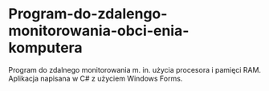# Program-do-zdalengo-monitorowania-obci-enia-komputera
Program do zdalnego monitorowania m. in. użycia procesora i pamięci RAM. Aplikacja napisana w C# z użyciem Windows Forms.
